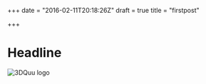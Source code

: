 +++
date = "2016-02-11T20:18:26Z"
draft = true
title = "firstpost"

+++
# Headline
![3DQuu logo][1]


  [1]: https://res.cloudinary.com/firstbyte/v1489400957/logo05_plgi2r
